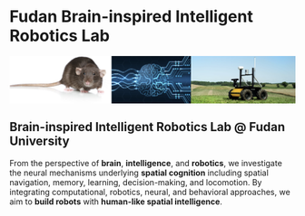 # Fudan Brain-inspired Intelligent Robotics Lab

<img src="bar.png" align="center">

## Brain-inspired Intelligent Robotics Lab @ Fudan University

 <!-- Our mission is to advance interdisciplinary research at the convergence of brain science, artificial intelligence, and robotics. We investigate the neural mechanisms underlying spatial cognition from the perspectives of spatial navigation, memory, learning, decision-making, and locomotion. By integrating computational modeling, robotics, neuroscience, and behavioral methods, we aim to develop robotic systems with human-like spatial intelligence. --> 

From the perspective of <strong>brain</strong>, <strong>intelligence</strong>, and <strong>robotics</strong>, 
we investigate the neural mechanisms underlying <strong>spatial cognition</strong> 
including spatial navigation, memory, learning, decision-making, and locomotion. 
By integrating computational, robotics, neural, and behavioral approaches, 
we aim to <strong>build robots</strong> with <strong>human-like spatial intelligence</strong>.
